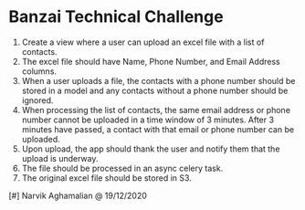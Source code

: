 # Banzai Technical Challenge

1.	Create a view where a user can upload an excel file with a list of contacts.
2.	The excel file should have Name, Phone Number, and Email Address columns.
3.	When a user uploads a file, the contacts with a phone number should be stored in a model and any contacts without a phone number should be ignored.
4.	When processing the list of contacts, the same email address or phone number cannot be uploaded in a time window of 3 minutes. After 3 minutes have passed, a contact with that email or phone number can be uploaded.
5.	Upon upload, the app should thank the user and notify them that the upload is underway.
6.	The file should be processed in an async celery task.
7.	The original excel file should be stored in S3.

[#] Narvik Aghamalian @ 19/12/2020
